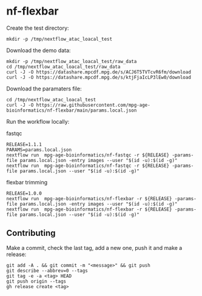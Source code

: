 # nf-flexbar

Create the test directory:
```
mkdir -p /tmp/nextflow_atac_loacal_test
```

Download the demo data:
```
mkdir -p /tmp/nextflow_atac_loacal_test/raw_data
cd /tmp/nextflow_atac_loacal_test/raw_data
curl -J -O https://datashare.mpcdf.mpg.de/s/ACJ6T5TVTcvR6fm/download
curl -J -O https://datashare.mpcdf.mpg.de/s/ktjFjaIcLP3lEw0/download

```

Download the paramaters file:
```
cd /tmp/nextflow_atac_loacal_test
curl -J -O https://raw.githubusercontent.com/mpg-age-bioinformatics/nf-flexbar/main/params.local.json
```


Run the workflow locally:

fastqc
```
RELEASE=1.1.1
PARAMS=params.local.json
nextflow run  mpg-age-bioinformatics/nf-fastqc -r ${RELEASE} -params-file params.local.json -entry images --user "$(id -u):$(id -g)"  
nextflow run  mpg-age-bioinformatics/nf-fastqc -r ${RELEASE} -params-file params.local.json --user "$(id -u):$(id -g)"
```

flexbar trimming
```
RELEASE=1.0.0
nextflow run  mpg-age-bioinformatics/nf-flexbar -r ${RELEASE} -params-file params.local.json -entry images --user "$(id -u):$(id -g)"
nextflow run  mpg-age-bioinformatics/nf-flexbar -r ${RELEASE} -params-file params.local.json --user "$(id -u):$(id -g)"
```

## Contributing

Make a commit, check the last tag, add a new one, push it and make a release:
```
git add -A . && git commit -m "<message>" && git push
git describe --abbrev=0 --tags
git tag -e -a <tag> HEAD
git push origin --tags
gh release create <tag> 
```